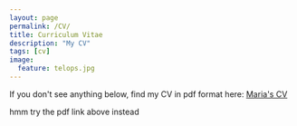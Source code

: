 ```yaml
---
layout: page
permalink: /CV/
title: Curriculum Vitae
description: "My CV"
tags: [cv]
image:
  feature: telops.jpg
---
```


If you don't see anything below, find my CV in pdf format here: [Maria's CV](/images/CV-2015Jan.pdf)

<object data="/images/CV-2015Jan.pdf" type="application/pdf" width="600" height="600">
  hmm try the pdf link above instead <a href="/images/CV-2015Jan.pdf"></a>
</object>

